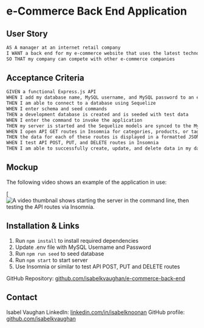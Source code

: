 # e-Commerce Back End Application

## User Story

```md
AS A manager at an internet retail company
I WANT a back end for my e-commerce website that uses the latest technologies
SO THAT my company can compete with other e-commerce companies
```

## Acceptance Criteria

```md
GIVEN a functional Express.js API
WHEN I add my database name, MySQL username, and MySQL password to an environment variable file
THEN I am able to connect to a database using Sequelize
WHEN I enter schema and seed commands
THEN a development database is created and is seeded with test data
WHEN I enter the command to invoke the application
THEN my server is started and the Sequelize models are synced to the MySQL database
WHEN I open API GET routes in Insomnia for categories, products, or tags
THEN the data for each of these routes is displayed in a formatted JSON
WHEN I test API POST, PUT, and DELETE routes in Insomnia
THEN I am able to successfully create, update, and delete data in my database
```

## Mockup
The following video shows an example of the application in use:

[![A video thumbnail shows starting the server in the command line, then testing the API routes via Insomnia.](https://drive.google.com/file/d/1J2dCY7TnNASONrNobXJ7hIxs_ByHLeHB/view?usp=sharing)

## Installation & Links
1) Run `npm install` to install required dependencies
2) Update .env file with MySQL Username and Password
3) Run `npm run seed` to seed database
4) Run `npm start` to start server
5) Use Insomnia or similar to test API POST, PUT and DELETE routes


GitHub Repository: [github.com/isabelkvaughan/e-commerce-back-end](https://github.com/isabelkvaughan/e-commerce-back-end)

## Contact

Isabel Vaughan 
LinkedIn: [linkedin.com/in/isabelknoonan](https://www.linkedin.com/in/isabelknoonan/)
GitHub profile: [github.com/isabelkvaughan](https://github.com/isabelkvaughan)
